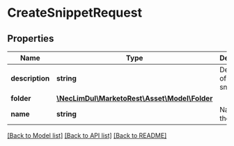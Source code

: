 # CreateSnippetRequest

## Properties
Name | Type | Description | Notes
------------ | ------------- | ------------- | -------------
**description** | **string** | Description of the snippet | [optional] 
**folder** | [**\NecLimDul\MarketoRest\Asset\Model\Folder**](Folder.md) |  | 
**name** | **string** | Name of the snippet | 

[[Back to Model list]](../README.md#documentation-for-models) [[Back to API list]](../README.md#documentation-for-api-endpoints) [[Back to README]](../README.md)


